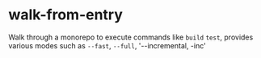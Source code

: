 # walk-from-entry
Walk through a monorepo to execute commands like `build` `test`, provides various modes such as `--fast`, `--full`, '--incremental, -inc'
